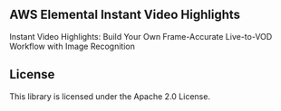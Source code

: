 ## AWS Elemental Instant Video Highlights

Instant Video Highlights: Build Your Own Frame-Accurate Live-to-VOD Workflow with Image Recognition

## License

This library is licensed under the Apache 2.0 License. 
